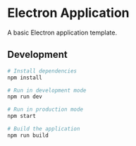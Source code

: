 # Electron Application

A basic Electron application template.

## Development

```bash
# Install dependencies
npm install

# Run in development mode
npm run dev

# Run in production mode
npm start

# Build the application
npm run build
```
